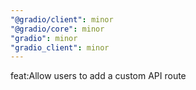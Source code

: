 ```yaml
---
"@gradio/client": minor
"@gradio/core": minor
"gradio": minor
"gradio_client": minor
---
```


feat:Allow users to add a custom API route
